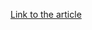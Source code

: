 [Link to the article](https://research.nccgroup.com/2022/03/25/mining-data-from-cobalt-strike-beacons/)
